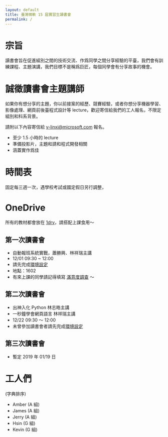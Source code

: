 ```yaml
---
layout: default
title: 臺灣微軟 15 屆實習生讀書會
permalink: /
---
```


# 宗旨

讀書會旨在促進組別之間的技術交流、作爲同學之間分享經驗的平臺，我們會有訓練課程、主題演講，我們目標不是稱爲巨匠，每個同學會有分享故事的機會。

# 誠徵讀書會主題講師​

如果你有想分享的主題，你以前接案的經歷、競賽經驗，或者你想分享機器學習、影像處理、網頁前後臺程式設計等 lecture，歡迎寄信給我們的工人報名，不限定組別和科系背景。

請附以下內容寄信給 [v-linxi@microsoft.com](v-linxi@microsoft.com) 報名。

- 至少 1.5 小時的 lecture
- 準備投影片，主題和請和程式開發相關
- 涵蓋實作爲佳

# 時間表

固定每三週一次，遇學校考試或國定假日另行調整，

# OneDrive
所有的教材都會放在 [1drv](https://microsoftapc-my.sharepoint.com/:f:/g/personal/v-linxi_microsoft_com/Etxyjg4nUsBLgrJVL4bf8Y0Bjvx1lESranQb6F4AWAb5cw?e=J8dVIf)，請搭配上課食用～

## 第一次讀書會

- 自動報班系統實戰，蕭勝興、林祥瑞主講
- 12/01 09:30 ~ 12:00
- 請先完成[環境設定](https://microsoftapc-my.sharepoint.com/:p:/g/personal/v-linxi_microsoft_com/EUiJjDuj0vVCuzgoPxxw6H8BVbbyTdw1XtblPNUlW9r27w?e=kPjYQF)
- 地點：1602
- 有來上課的同學請記得填寫 [滿意度調查](https://forms.office.com/Pages/ResponsePage.aspx?id=v4j5cvGGr0GRqy180BHbRx5H4IBJ2QJIiTZT_1IcxT5UMzY5OFVDUkg1NjdHUDROWVlEUDJBREs1WS4u&fbclid=IwAR0gWsFQjIBhrWAXT0bg3DbaGH9x6secmircyvOiF7XzV1Uyibq4Aly9Rt8) ～

## 第二次讀書會

- 出神入化 Python 林志皓主講
- 一秒鐘學會網頁語言 林祥瑞主講
- 12/22 09:30 ～ 12:00
- 未曾參加讀書會者請先完成[環境設定](https://microsoftapc-my.sharepoint.com/:p:/g/personal/v-linxi_microsoft_com/EUiJjDuj0vVCuzgoPxxw6H8BVbbyTdw1XtblPNUlW9r27w?e=kPjYQF)

## 第三次讀書會

- 暫定 2019 年 01/19 日

# 工人們

(字典排序)

- Amber (A 組)
- James (A 組)
- Jerry (A 組)
- Hsin (G 組)
- Kevin (G 組)
